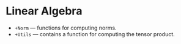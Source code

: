 # Linear Algebra

* `+Norm` — functions for computing norms.
* `+Utils` — contains a function for computing the tensor product.
